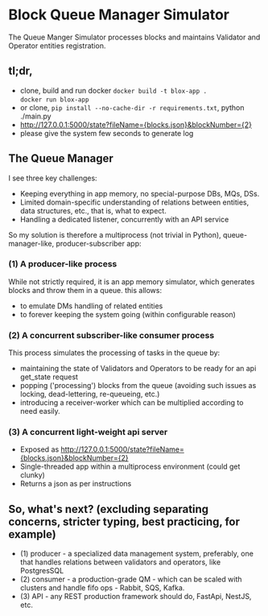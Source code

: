# Block Queue Manager Simulator
The Queue Manger Simulator processes blocks and maintains Validator and Operator entities registration.

## tl;dr,
* clone, build and run docker
`docker build -t blox-app .`  
`docker run blox-app`  
* or clone, `pip install --no-cache-dir -r requirements.txt`, python ./main.py
 * http://127.0.0.1:5000/state?fileName={blocks.json}&blockNumber={2}  
* please give the system few seconds to generate log

## The Queue Manager
I see three key challenges:
* Keeping everything in app memory, no special-purpose DBs, MQs, DSs.
* Limited domain-specific understanding of relations between entities, data structures, etc., that is, what to expect.
* Handling a dedicated listener, concurrently with an API service

So my solution is therefore a multiprocess (not trivial in Python), queue-manager-like, producer-subscriber app:
### (1) A producer-like process
While not strictly required, it is an app memory simulator, which generates blocks and throw them in a queue.
this allows:
* to emulate DMs handling of related entities
* to forever keeping the system going (within configurable reason)

### (2) A concurrent subscriber-like consumer process
This process simulates the processing of tasks in the queue by:
* maintaining the state of Validators and Operators to be ready for an api get_state request
* popping ('processing') blocks from the queue (avoiding such issues as locking, dead-lettering, re-queueing, etc.)
* introducing a receiver-worker which can be multiplied according to need easily.

### (3) A concurrent light-weight api server
* Exposed as http://127.0.0.1:5000/state?fileName={blocks.json}&blockNumber={2}
* Single-threaded app within a multiprocess environment (could get clunky)
* Returns a json as per instructions

## So, what's next? (excluding separating concerns, stricter typing, best practicing, for example)
* (1) producer - a specialized data management system, preferably, one that handles relations between validators and operators, like PostgresSQL
* (2) consumer - a production-grade QM - which can be scaled with clusters and handle fifo ops - Rabbit, SQS, Kafka.
* (3) API - any REST production framework should do, FastApi, NestJS, etc.
